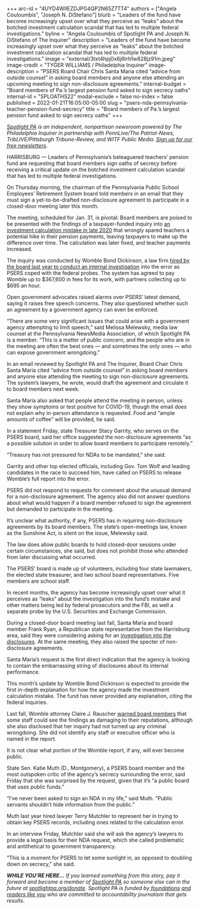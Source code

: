 +++
arc-id = "4UYD4WIIEZDJPG4QP2N65Z7TT4"
authors = ["Angela Couloumbis", "Joseph N. DiStefano"]
blurb = "Leaders of the fund have become increasingly upset over what they perceive as “leaks” about the botched investment calculation scandal that has led to multiple federal investigations."
byline = "Angela Couloumbis of Spotlight PA and Joseph N. DiStefano of The Inquirer"
description = "Leaders of the fund have become increasingly upset over what they perceive as “leaks” about the botched investment calculation scandal that has led to multiple federal investigations."
image = "external/3txt4hpj0x6j6trh1w828jz91m.jpeg"
image-credit = "TYGER WILLIAMS / Philadelphia Inquirer"
image-description = "PSERS Board Chair Chris Santa Maria cited “advice from outside counsel” in asking board members and anyone else attending an upcoming meeting to sign non-disclosure agreements."
internal-budget = "Board members of Pa.’s largest pension fund asked to sign secrecy oaths"
internal-id = "SPLOATHS22"
modal-exclude = false
no-index = false
published = 2022-01-21T16:05:00-05:00
slug = "psers-nda-pennsylvania-teacher-pension-fund-secrecy"
title = "Board members of Pa.’s largest pension fund asked to sign secrecy oaths"
+++

<a href="https://www.spotlightpa.org/"><i>Spotlight PA</i></a><i> is an independent, nonpartisan newsroom powered by The Philadelphia Inquirer in partnership with PennLive/The Patriot-News, TribLIVE/Pittsburgh Tribune-Review, and WITF Public Media. </i><a href="https://www.spotlightpa.org/newsletters"><i>Sign up for our free newsletters</i></a><i>.</i>

HARRISBURG — Leaders of Pennsylvania’s beleaguered teachers’ pension fund are requesting that board members sign oaths of secrecy before receiving a critical update on the botched investment calculation scandal that has led to multiple federal investigations.

On Thursday morning, the chairman of the Pennsylvania Public School Employees’ Retirement System board told members in an email that they must sign a yet-to-be-drafted non-disclosure agreement to participate in a closed-door meeting later this month.

The meeting, scheduled for Jan. 31, is pivotal: Board members are poised to be presented with the findings of a taxpayer-funded inquiry into <a href="https://www.spotlightpa.org/news/2021/05/pa-teacher-pension-fund-inflated-returns-how/">an investment calculation mistake in late 2020</a> that wrongly spared teachers a potential hike in their pension payments, leaving taxpayers to make up the difference over time. The calculation was later fixed, and teacher payments increased.

<script src="https://www.spotlightpa.org/embed.js" async></script><div data-spl-embed-version="1" data-spl-src="https://www.spotlightpa.org/embeds/newsletter/"></div>

The inquiry was conducted by Womble Bond Dickinson, a law firm <a href="https://www.inquirer.com/business/psers-lawyers-legal-fees-fbi-investigation-probe-20210605.html">hired by the board last year to conduct an internal investigation</a> into the error as PSERS coped with the federal probes. The system has agreed to pay Womble up to $367,600 in fees for its work, with partners collecting up to $695 an hour.

Open government advocates raised alarms over PSERS’ latest demand, saying it raises free speech concerns. They also questioned whether such an agreement by a government agency can even be enforced.

“There are some very significant issues that could arise with a government agency attempting to limit speech,” said Melissa Melewsky, media law counsel at the Pennsylvania NewsMedia Association, of which Spotlight PA is a member. “This is a matter of public concern, and the people who are in the meeting are often the best ones — and sometimes the only ones — who can expose government wrongdoing.”

In an email reviewed by Spotlight PA and The Inquirer, Board Chair Chris Santa Maria cited “advice from outside counsel” in asking board members and anyone else attending the meeting to sign non-disclosure agreements. The system’s lawyers, he wrote, would draft the agreement and circulate it to board members next week.

Santa Maria also asked that people attend the meeting in person, unless they show symptoms or test positive for COVID-19, though the email does not explain why in-person attendance is requested. Food and “ample amounts of coffee” will be provided, he said.

In a statement Friday, state Treasurer Stacy Garrity, who serves on the PSERS board, said her office suggested the non-disclosure agreements “as a possible solution in order to allow board members to participate remotely.”

“Treasury has not pressured for NDAs to be mandated,” she said. 

Garrity and other top elected officials, including Gov. Tom Wolf and leading candidates in the race to succeed him, have called on PSERS to release Womble’s full report into the error.

PSERS did not respond to requests for comment about the unusual demand for a non-disclosure agreement. The agency also did not answer questions about what would happen if a board member refused to sign the agreement but demanded to participate in the meeting.

It’s unclear what authority, if any, PSERS has in requiring non-disclosure agreements by its board members. The state’s open-meetings law, known as the Sunshine Act, is silent on the issue, Melewsky said.

The law does allow public boards to hold closed-door sessions under certain circumstances, she said, but does not prohibit those who attended from later discussing what occurred.

The PSERS’ board is made up of volunteers, including four state lawmakers, the elected state treasurer, and two school board representatives. Five members are school staff.

In recent months, the agency has become increasingly upset over what it perceives as “leaks” about the investigation into the fund’s mistake and other matters being led by federal prosecutors and the FBI, as well a separate probe by the U.S. Securities and Exchange Commission.

During a closed-door board meeting last fall, Santa Maria and board member Frank Ryan, a Republican state representative from the Harrisburg area, said they were considering asking for an <a href="https://www.inquirer.com/news/psers-nda-sec-investigation-fbi-20211004.html">investigation into the disclosures</a>. At the same meeting, they also raised the specter of non-disclosure agreements.

Santa Maria’s request is the first direct indication that the agency is looking to contain the embarrassing string of disclosures about its internal performance.

This month’s update by Womble Bond Dickinson is expected to provide the first in-depth explanation for how the agency made the investment calculation mistake. The fund has never provided any explanation, citing the federal inquiries.

Last fall, Womble attorney Claire J. Rauscher <a href="https://www.spotlightpa.org/news/2021/11/pa-education-pension-fund-probe-public-report/">warned board members</a> that some staff could see the findings as damaging to their reputations, although she also disclosed that her inquiry had not turned up any criminal wrongdoing. She did not identify any staff or executive officer who is named in the report.

It is not clear what portion of the Womble report, if any, will ever become public.

State Sen. Katie Muth (D., Montgomery), a PSERS board member and the most outspoken critic of the agency’s secrecy surrounding the error, said Friday that she was surprised by the request, given that it’s “a public board that uses public funds.”

<script src="https://www.spotlightpa.org/embed.js" async></script><div data-spl-embed-version="1" data-spl-src="https://www.spotlightpa.org/embeds/donate/"></div>

“I’ve never been asked to sign an NDA in my life,” said Muth. “Public servants shouldn’t hide information from the public.”

Muth last year hired lawyer Terry Mutchler to represent her in trying to obtain key PSERS records, including ones related to the calculation error.

In an interview Friday, Mutchler said she will ask the agency’s lawyers to provide a legal basis for their NDA request, which she called problematic and antithetical to government transparency.

“This is a moment for PSERS to let some sunlight in, as opposed to doubling down on secrecy,” she said.

<i><b>WHILE YOU’RE HERE...</b></i><i> If you learned something from this story, pay it forward and become a member of </i><a href="https://www.spotlightpa.org/"><i>Spotlight PA</i></a><i> so someone else can in the future at </i><a href="http://spotlightpa.org/donate"><i>spotlightpa.org/donate</i></a><i>. Spotlight PA is funded by</i><a href="https://www.spotlightpa.org/support"><i> foundations</i></a><i> </i><a href="https://www.spotlightpa.org/support"><i>and readers like you</i></a><i> who are committed to accountability journalism that gets results.</i>
